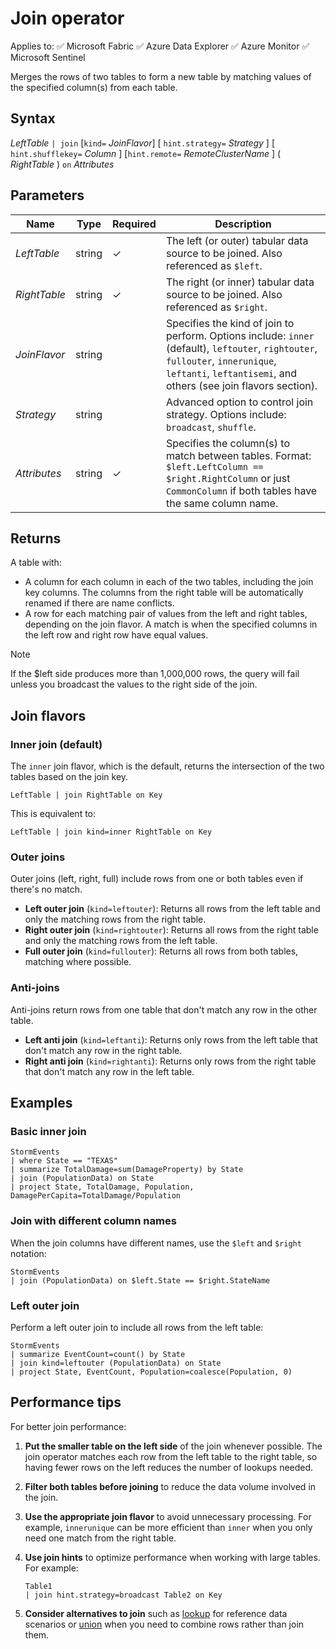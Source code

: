 # Join operator

Applies to: ✅ Microsoft Fabric ✅ Azure Data Explorer ✅ Azure Monitor ✅ Microsoft Sentinel

Merges the rows of two tables to form a new table by matching values of the specified column(s) from each table.

## Syntax

*LeftTable* `| join` [`kind=` *JoinFlavor*] [ `hint.strategy=` *Strategy* ] [ `hint.shufflekey=` *Column* ] [`hint.remote=` *RemoteClusterName* ] ( *RightTable* ) `on` *Attributes*

## Parameters

| Name | Type | Required | Description |
|--|--|--|--|
| *LeftTable* | string | ✓ | The left (or outer) tabular data source to be joined. Also referenced as `$left`. |
| *RightTable* | string | ✓ | The right (or inner) tabular data source to be joined. Also referenced as `$right`. |
| *JoinFlavor* | string | | Specifies the kind of join to perform. Options include: `inner` (default), `leftouter`, `rightouter`, `fullouter`, `innerunique`, `leftanti`, `leftantisemi`, and others (see join flavors section). |
| *Strategy* | string | | Advanced option to control join strategy. Options include: `broadcast`, `shuffle`. |
| *Attributes* | string | ✓ | Specifies the column(s) to match between tables. Format: `$left.LeftColumn == $right.RightColumn` or just `CommonColumn` if both tables have the same column name. |

## Returns

A table with:
* A column for each column in each of the two tables, including the join key columns. The columns from the right table will be automatically renamed if there are name conflicts.
* A row for each matching pair of values from the left and right tables, depending on the join flavor. A match is when the specified columns in the left row and right row have equal values.

> [!NOTE]
> If the $left side produces more than 1,000,000 rows, the query will fail unless you broadcast the values to the right side of the join.

## Join flavors

### Inner join (default)

The `inner` join flavor, which is the default, returns the intersection of the two tables based on the join key.

```
LeftTable | join RightTable on Key
```

This is equivalent to:

```
LeftTable | join kind=inner RightTable on Key
```

### Outer joins

Outer joins (left, right, full) include rows from one or both tables even if there's no match.

* **Left outer join** (`kind=leftouter`): Returns all rows from the left table and only the matching rows from the right table.
* **Right outer join** (`kind=rightouter`): Returns all rows from the right table and only the matching rows from the left table.
* **Full outer join** (`kind=fullouter`): Returns all rows from both tables, matching where possible.

### Anti-joins

Anti-joins return rows from one table that don't match any row in the other table.

* **Left anti join** (`kind=leftanti`): Returns only rows from the left table that don't match any row in the right table.
* **Right anti join** (`kind=rightanti`): Returns only rows from the right table that don't match any row in the left table.

## Examples

### Basic inner join

```kusto
StormEvents
| where State == "TEXAS" 
| summarize TotalDamage=sum(DamageProperty) by State
| join (PopulationData) on State
| project State, TotalDamage, Population, DamagePerCapita=TotalDamage/Population
```

### Join with different column names

When the join columns have different names, use the `$left` and `$right` notation:

```kusto
StormEvents 
| join (PopulationData) on $left.State == $right.StateName
```

### Left outer join

Perform a left outer join to include all rows from the left table:

```kusto
StormEvents
| summarize EventCount=count() by State
| join kind=leftouter (PopulationData) on State
| project State, EventCount, Population=coalesce(Population, 0)
```

## Performance tips

For better join performance:

1. **Put the smaller table on the left side** of the join whenever possible. The join operator matches each row from the left table to the right table, so having fewer rows on the left reduces the number of lookups needed.

2. **Filter both tables before joining** to reduce the data volume involved in the join.

3. **Use the appropriate join flavor** to avoid unnecessary processing. For example, `innerunique` can be more efficient than `inner` when you only need one match from the right table.

4. **Use join hints** to optimize performance when working with large tables. For example:
   ```kusto
   Table1 
   | join hint.strategy=broadcast Table2 on Key
   ```

5. **Consider alternatives to join** such as [lookup](lookup-operator.md) for reference data scenarios or [union](union-operator.md) when you need to combine rows rather than join them.
